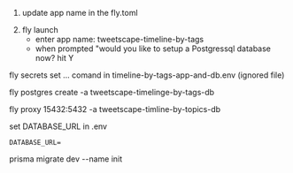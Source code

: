 

1) update app name in the fly.toml
2. fly launch 
    * enter app name: tweetscape-timeline-by-tags
    * when prompted "would you like to setup a Postgressql database now? hit Y


fly secrets set ... comand in timeline-by-tags-app-and-db.env (ignored file)

fly postgres create -a tweetscape-timelinge-by-tags-db 

fly proxy 15432:5432 -a tweetscape-timline-by-topics-db

set DATABASE_URL in  .env
```
DATABASE_URL=
```


prisma migrate dev --name init 
